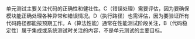 单元测试主要关注代码的正确性和健壮性。C（错误处理）需要评估，因为要确保模块能正确处理各种异常和错误情况。D（执行路径）也需评估，因为要验证所有代码路径都能按预期工作。A（算法性能）通常在性能测试阶段关注，B（代码稳定性）属于集成或系统测试时关注的内容，不是单元测试的主要目标。